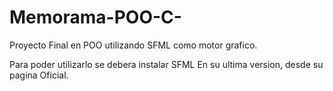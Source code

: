 # Memorama-POO-C-
Proyecto Final en POO utilizando SFML como motor grafico.

Para poder utilizarlo se debera instalar SFML En su ultima version, desde su pagina Oficial.
